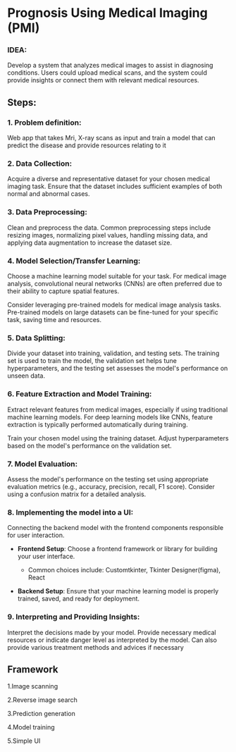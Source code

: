 # Prognosis Using Medical Imaging (PMI)

### IDEA:

Develop a system that analyzes medical images to assist in diagnosing conditions. Users could upload medical scans, and the system could provide insights or connect them with relevant medical resources.

## Steps:

### 1. Problem definition: 

   Web app that takes Mri, X-ray scans as input and train a model that can predict the disease and provide resources relating to  it

### 2. Data Collection:

   Acquire a diverse and representative dataset for your chosen medical imaging task. Ensure that the dataset includes sufficient examples of both normal and abnormal cases.

### 3. Data Preprocessing:

   Clean and preprocess the data. Common preprocessing steps include resizing images, normalizing pixel values, handling missing data, and applying data augmentation to increase the dataset size.

### 4. Model Selection/Transfer Learning:

   Choose a machine learning model suitable for your task. For medical image analysis, convolutional neural networks (CNNs) are often preferred due to their ability to capture spatial features.

   Consider leveraging pre-trained models for medical image analysis tasks. Pre-trained models on large datasets can be fine-tuned for your specific task, saving time and resources.

### 5. Data Splitting:

   Divide your dataset into training, validation, and testing sets. The training set is used to train the model, the validation set helps tune hyperparameters, and the testing set assesses the model's performance on unseen data.

### 6. Feature Extraction and Model Training:

   Extract relevant features from medical images, especially if using traditional machine learning models. For deep learning models like CNNs, feature extraction is typically performed automatically during training.

   Train your chosen model using the training dataset. Adjust hyperparameters based on the model's performance on the validation set.

### 7. Model Evaluation:

   Assess the model's performance on the testing set using appropriate evaluation metrics (e.g., accuracy, precision, recall, F1 score). Consider using a confusion matrix for a detailed analysis.
   
### 8. Implementing the model into a UI: 

   Connecting the backend model with the frontend components responsible for user interaction.

   - **Frontend Setup**: Choose a frontend framework or library for building your user interface.

     - Common choices include: Customtkinter, Tkinter Designer(figma), React
   - **Backend Setup**: Ensure that your machine learning model is properly trained, saved, and ready for deployment. 

### 9. Interpreting  and Providing Insights: 

   Interpret the decisions made by your model. Provide necessary medical resources or indicate danger level as interpreted by the model. Can also provide various treatment methods and advices if necessary 

## Framework

1.Image scanning 

2.Reverse image search 

3.Prediction generation

4.Model training

5.Simple UI
